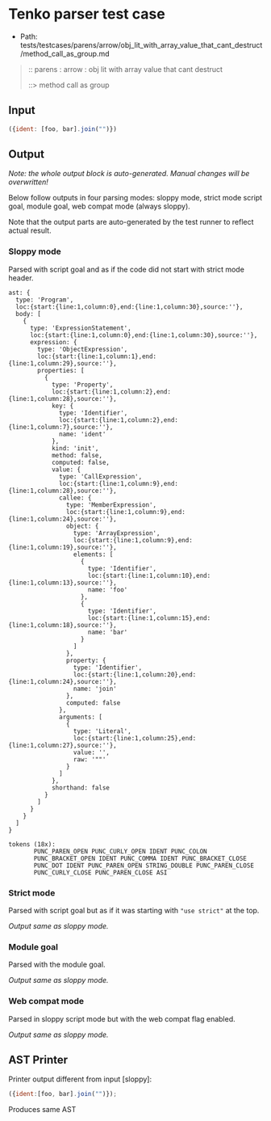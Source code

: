 # Tenko parser test case

- Path: tests/testcases/parens/arrow/obj_lit_with_array_value_that_cant_destruct/method_call_as_group.md

> :: parens : arrow : obj lit with array value that cant destruct
>
> ::> method call as group

## Input

`````js
({ident: [foo, bar].join("")})
`````

## Output

_Note: the whole output block is auto-generated. Manual changes will be overwritten!_

Below follow outputs in four parsing modes: sloppy mode, strict mode script goal, module goal, web compat mode (always sloppy).

Note that the output parts are auto-generated by the test runner to reflect actual result.

### Sloppy mode

Parsed with script goal and as if the code did not start with strict mode header.

`````
ast: {
  type: 'Program',
  loc:{start:{line:1,column:0},end:{line:1,column:30},source:''},
  body: [
    {
      type: 'ExpressionStatement',
      loc:{start:{line:1,column:0},end:{line:1,column:30},source:''},
      expression: {
        type: 'ObjectExpression',
        loc:{start:{line:1,column:1},end:{line:1,column:29},source:''},
        properties: [
          {
            type: 'Property',
            loc:{start:{line:1,column:2},end:{line:1,column:28},source:''},
            key: {
              type: 'Identifier',
              loc:{start:{line:1,column:2},end:{line:1,column:7},source:''},
              name: 'ident'
            },
            kind: 'init',
            method: false,
            computed: false,
            value: {
              type: 'CallExpression',
              loc:{start:{line:1,column:9},end:{line:1,column:28},source:''},
              callee: {
                type: 'MemberExpression',
                loc:{start:{line:1,column:9},end:{line:1,column:24},source:''},
                object: {
                  type: 'ArrayExpression',
                  loc:{start:{line:1,column:9},end:{line:1,column:19},source:''},
                  elements: [
                    {
                      type: 'Identifier',
                      loc:{start:{line:1,column:10},end:{line:1,column:13},source:''},
                      name: 'foo'
                    },
                    {
                      type: 'Identifier',
                      loc:{start:{line:1,column:15},end:{line:1,column:18},source:''},
                      name: 'bar'
                    }
                  ]
                },
                property: {
                  type: 'Identifier',
                  loc:{start:{line:1,column:20},end:{line:1,column:24},source:''},
                  name: 'join'
                },
                computed: false
              },
              arguments: [
                {
                  type: 'Literal',
                  loc:{start:{line:1,column:25},end:{line:1,column:27},source:''},
                  value: '',
                  raw: '""'
                }
              ]
            },
            shorthand: false
          }
        ]
      }
    }
  ]
}

tokens (18x):
       PUNC_PAREN_OPEN PUNC_CURLY_OPEN IDENT PUNC_COLON
       PUNC_BRACKET_OPEN IDENT PUNC_COMMA IDENT PUNC_BRACKET_CLOSE
       PUNC_DOT IDENT PUNC_PAREN_OPEN STRING_DOUBLE PUNC_PAREN_CLOSE
       PUNC_CURLY_CLOSE PUNC_PAREN_CLOSE ASI
`````

### Strict mode

Parsed with script goal but as if it was starting with `"use strict"` at the top.

_Output same as sloppy mode._

### Module goal

Parsed with the module goal.

_Output same as sloppy mode._

### Web compat mode

Parsed in sloppy script mode but with the web compat flag enabled.

_Output same as sloppy mode._

## AST Printer

Printer output different from input [sloppy]:

````js
({ident:[foo, bar].join("")});
````

Produces same AST
